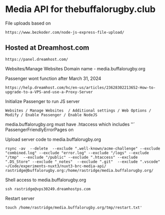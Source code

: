 # Media API for thebuffalorugby.club

File uploads based on

```
https://www.bezkoder.com/node-js-express-file-upload/
```

## Hosted at Dreamhost.com

```
https://panel.dreamhost.com/
```

Websites/Manage Websites
Domain name - media.buffalorugby.org

Passenger wont function after March 31, 2024

```
https://help.dreamhost.com/hc/en-us/articles/23628302213652-How-to-upgrade-to-a-VPS-and-use-a-Proxy-Server
```

Initialize Passenger to run JS server

```
Websites / Manage Websites  / Additional settings / Web Options / Modify / Enable Passenger / Enable NodeJS
```

media.buffalorugby.org must have .htaccess which includes
''`
PassengerFriendlyErrorPages on

Upload server code to media.buffalorugby.org

```
rsync -av  --delete  --exclude ".well-known/acme-challenge" --exclude "combined.log" --exclude "error.log" --exclude "/logs" --exclude "/tmp"  --exclude "/public" --exclude ".htaccess" --exclude ".DS_Store" --exclude "_notes"  --exclude ".git"  --exclude ".vscode"   ~/Code/experiments-nuxt3/nuxt3-brc-media-api/ rastridge@buffalorugby.org:/home/rastridge/media.buffalorugby.org/
```

Shell access to media.buffalorugby.org

```
ssh rastridge@vps30249.dreamhostps.com
```

Restart server

```
touch /home/rastridge/media.buffalorugby.org/tmp/restart.txt'
```
